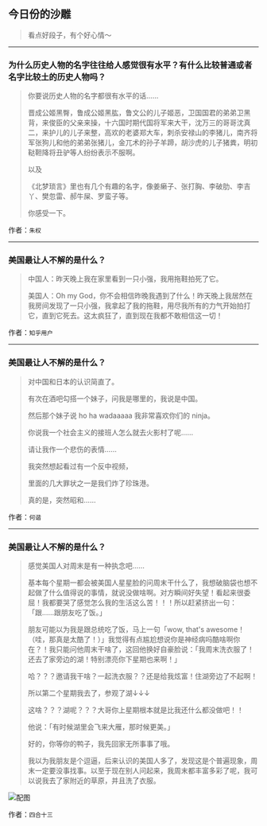 ## 今日份的沙雕

> 看点好段子，有个好心情～


 
---

### 为什么历史人物的名字往往给人感觉很有水平？有什么比较普通或者名字比较土的历史人物吗？

> 你要说历史人物的名字都很有水平的话……
> 
> 晋成公姬黑臀，鲁成公姬黑肱，鲁文公的儿子姬恶，卫国国君的弟弟卫黑背，来俊臣的父亲来操，十六国时期代国将军来大干，沈万三的哥哥沈真二，来护儿的儿子来整，高欢的老婆郑大车，刺杀安禄山的李猪儿，南齐将军张狗儿和他的弟弟张猪儿，金兀术的孙子羊蹄，胡沙虎的儿子猪粪，明初鞑靼降将丑驴等人纷纷表示不服啊。
> 
> 以及
> 
> 《北梦琐言》里也有几个有趣的名字，像姜癞子、张打胸、李破肋、李吉丫、樊忽雷、郝牛屎、罗蛮子等。
> 
> 你感受一下。


作者：`朱权`

---

### 美国最让人不解的是什么？

> 中国人：昨天晚上我在家里看到一只小强，我用拖鞋拍死了它。
> 
> 美国人：Oh my God，你不会相信昨晚我遇到了什么！昨天晚上我居然在我房间发现了一只小强，我拿起了我的拖鞋，用尽我所有的力气开始拍打它，直到它死去。这太疯狂了，直到现在我都不敢相信这一切！


作者：`知乎用户`

---

### 美国最让人不解的是什么？

> 对中国和日本的认识简直了。
> 
> 有次在酒吧勾搭一个妹子，问我是哪里的，我说是中国。
> 
> 然后那个妹子说 ho ha wadaaaaa 我非常喜欢你们的 ninja。
> 
> 你说我一个社会主义的接班人怎么就去火影村了呢……
> 
> 请让我作一个悲伤的表情……
> 
> 我突然想起看过有一个反中视频，
> 
> 里面的几大罪状之一是我们炸了珍珠港。
> 
> 真的是，突然昭和……


作者：`何谐`

---

### 美国最让人不解的是什么？

> 感觉美国人对周末是有一种执念吧……
> 
> 基本每个星期一都会被美国人星星脸的问周末干什么了，我想破脑袋也想不起做了什么值得说的事情，就说没做啥啊。对方瞬间好失望！看起来很委屈！我都要哭了感觉怎么我的生活这么苦！！！所以赶紧挤出一句：「跟……跟朋友吃了饭。」
> 
> 朋友可能以为我是跟总统吃了饭，马上一句「wow, that's awesome！（哇，那真是太酷了！）」我觉得有点尴尬想说你是神经病吗酷啥啊你在？！我只能问他周末干啥了，这回他换好自豪脸说：「我周末洗衣服了！还去了家旁边的湖！特别漂亮你下星期也来啊！」
> 
> 哈？？？邀请我干啥？一起洗衣服？？还是给我炫富！住湖旁边了不起啊！
> 
> 所以第二个星期我去了，参观了湖↓↓↓
> 
> 这啥？？？湖呢？？？大哥你上星期根本就是比我还什么都没做吧！！
> 
> 他说：「有时候湖里会飞来大雁，那时候更美。」
> 
> 好的，你等你的鸭子，我先回家无所事事了哦。
> 
> 我以为我朋友是个逗逼，后来认识的美国人多了，发现这是个普遍现象，周末一定要没事找事。以至于现在别人问起来，我周末都丰富多彩了呢，我可以说我去了家附近的草原，并且洗了衣服。



![配图](http://pic2.zhimg.com/70/v2-d715255456df19cc8ef61f25dfcb49d1_b.jpg)


作者：`四合十三`